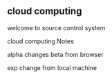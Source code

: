 ## cloud computing


welcome to source control system


cloud computing Notes

alpha changes
beta from browser

exp change from local machine
